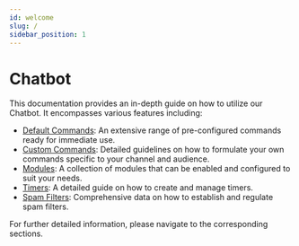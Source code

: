 ```yaml
---
id: welcome
slug: /
sidebar_position: 1
---
```

# Chatbot

This documentation provides an in-depth guide on how to utilize our Chatbot. It encompasses various features including:

- [Default Commands](./chatbot/commands/default): An extensive range of pre-configured commands ready for immediate use.
- [Custom Commands](./chatbot/commands/custom): Detailed guidelines on how to formulate your own commands specific to your channel and audience.
- [Modules](./chatbot/modules): A collection of modules that can be enabled and configured to suit your needs.
- [Timers](./chatbot/timers): A detailed guide on how to create and manage timers.
- [Spam Filters](./chatbot/filters): Comprehensive data on how to establish and regulate spam filters.

For further detailed information, please navigate to the corresponding sections.
